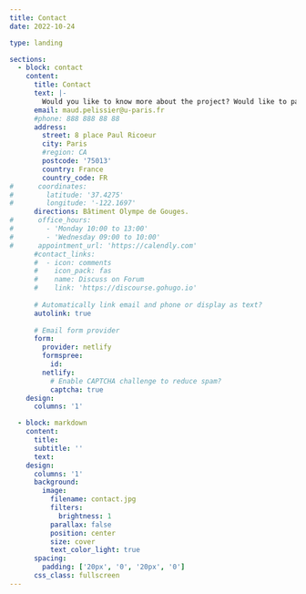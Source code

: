 ```yaml
---
title: Contact
date: 2022-10-24

type: landing

sections:
  - block: contact
    content:
      title: Contact
      text: |-
        Would you like to know more about the project? Would like to participate in one of our experiments or be notified when we are recruiting new participants? Please send us an email!
      email: maud.pelissier@u-paris.fr
      #phone: 888 888 88 88
      address:
        street: 8 place Paul Ricoeur
        city: Paris
        #region: CA
        postcode: '75013'
        country: France
        country_code: FR
#      coordinates:
#        latitude: '37.4275'
#        longitude: '-122.1697'
      directions: Bâtiment Olympe de Gouges.
#      office_hours:
#        - 'Monday 10:00 to 13:00'
#        - 'Wednesday 09:00 to 10:00'
#      appointment_url: 'https://calendly.com'
      #contact_links:
      #  - icon: comments
      #    icon_pack: fas
      #    name: Discuss on Forum
      #    link: 'https://discourse.gohugo.io'
    
      # Automatically link email and phone or display as text?
      autolink: true
    
      # Email form provider
      form:
        provider: netlify
        formspree:
          id:
        netlify:
          # Enable CAPTCHA challenge to reduce spam?
          captcha: true
    design:
      columns: '1'

  - block: markdown
    content:
      title:
      subtitle: ''
      text:
    design:
      columns: '1'
      background:
        image: 
          filename: contact.jpg
          filters:
            brightness: 1
          parallax: false
          position: center
          size: cover
          text_color_light: true
      spacing:
        padding: ['20px', '0', '20px', '0']
      css_class: fullscreen
---
```

